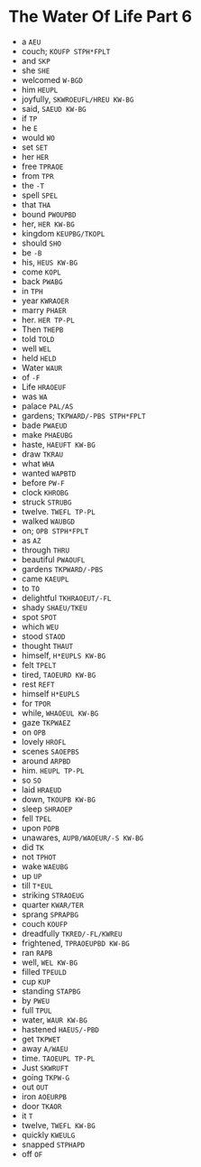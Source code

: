 # The Water Of Life Part 6

* a `AEU`
* couch; `KOUFP STPH*FPLT`
* and `SKP`
* she `SHE`
* welcomed `W-BGD`
* him `HEUPL`
* joyfully, `SKWROEUFL/HREU KW-BG`
* said, `SAEUD KW-BG`
* if `TP`
* he `E`
* would `WO`
* set `SET`
* her `HER`
* free `TPRAOE`
* from `TPR`
* the `-T`
* spell `SPEL`
* that `THA`
* bound `PWOUPBD`
* her, `HER KW-BG`
* kingdom `KEUPBG/TKOPL`
* should `SHO`
* be `-B`
* his, `HEUS KW-BG`
* come `KOPL`
* back `PWABG`
* in `TPH`
* year `KWRAOER`
* marry `PHAER`
* her. `HER TP-PL`
* Then `THEPB`
* told `TOLD`
* well `WEL`
* held `HELD`
* Water `WAUR`
* of `-F`
* Life `HRAOEUF`
* was `WA`
* palace `PAL/AS`
* gardens; `TKPWARD/-PBS STPH*FPLT`
* bade `PWAEUD`
* make `PHAEUBG`
* haste, `HAEUFT KW-BG`
* draw `TKRAU`
* what `WHA`
* wanted `WAPBTD`
* before `PW-F`
* clock `KHROBG`
* struck `STRUBG`
* twelve. `TWEFL TP-PL`
* walked `WAUBGD`
* on; `OPB STPH*FPLT`
* as `AZ`
* through `THRU`
* beautiful `PWAOUFL`
* gardens `TKPWARD/-PBS`
* came `KAEUPL`
* to `TO`
* delightful `TKHRAOEUT/-FL`
* shady `SHAEU/TKEU`
* spot `SPOT`
* which `WEU`
* stood `STAOD`
* thought `THAUT`
* himself, `H*EUPLS KW-BG`
* felt `TPELT`
* tired, `TAOEURD KW-BG`
* rest `REFT`
* himself `H*EUPLS`
* for `TPOR`
* while, `WHAOEUL KW-BG`
* gaze `TKPWAEZ`
* on `OPB`
* lovely `HROFL`
* scenes `SAOEPBS`
* around `ARPBD`
* him. `HEUPL TP-PL`
* so `SO`
* laid `HRAEUD`
* down, `TKOUPB KW-BG`
* sleep `SHRAOEP`
* fell `TPEL`
* upon `POPB`
* unawares, `AUPB/WAOEUR/-S KW-BG`
* did `TK`
* not `TPHOT`
* wake `WAEUBG`
* up `UP`
* till `T*EUL`
* striking `STRAOEUG`
* quarter `KWAR/TER`
* sprang `SPRAPBG`
* couch `KOUFP`
* dreadfully `TKRED/-FL/KWREU`
* frightened, `TPRAOEUPBD KW-BG`
* ran `RAPB`
* well, `WEL KW-BG`
* filled `TPEULD`
* cup `KUP`
* standing `STAPBG`
* by `PWEU`
* full `TPUL`
* water, `WAUR KW-BG`
* hastened `HAEUS/-PBD`
* get `TKPWET`
* away `A/WAEU`
* time. `TAOEUPL TP-PL`
* Just `SKWRUFT`
* going `TKPW-G`
* out `OUT`
* iron `AOEURPB`
* door `TKAOR`
* it `T`
* twelve, `TWEFL KW-BG`
* quickly `KWEULG`
* snapped `STPHAPD`
* off `OF`
